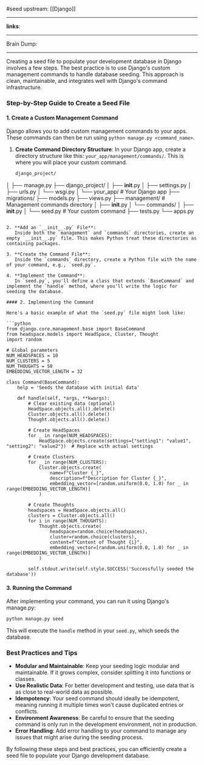 #seed 
upstream: [[Django]]

---

**links**: 

---

Brain Dump: 

--- 



Creating a seed file to populate your development database in Django involves a few steps. The best practice is to use Django's custom management commands to handle database seeding. This approach is clean, maintainable, and integrates well with Django's command infrastructure.

### Step-by-Step Guide to Create a Seed File

#### 1. Create a Custom Management Command
Django allows you to add custom management commands to your apps. These commands can then be run using `python manage.py <command_name>`.

1. **Create Command Directory Structure**:
   In your Django app, create a directory structure like this: `your_app/management/commands/`. This is where you will place your custom command.
   ```bash
   django_project/
│
├── manage.py
├── django_project/
│   ├── __init__.py
│   ├── settings.py
│   ├── urls.py
│   └── wsgi.py
│
└── your_app/              # Your Django app
    ├── migrations/
    ├── models.py
    ├── views.py
    ├── management/       # Management commands directory
    │   ├── __init__.py
    │   └── commands/
    │       ├── __init__.py
    │       └── seed.py   # Your custom command
    ├── tests.py
    └── apps.py

```

2. **Add an `__init__.py` File**:
   Inside both the `management` and `commands` directories, create an empty `__init__.py` file. This makes Python treat these directories as containing packages.

3. **Create the Command File**:
   Inside the `commands` directory, create a Python file with the name of your command, e.g., `seed.py`.

4. **Implement the Command**:
   In `seed.py`, you'll define a class that extends `BaseCommand` and implement the `handle` method, where you'll write the logic for seeding the database.

#### 2. Implementing the Command

Here's a basic example of what the `seed.py` file might look like:

```python
from django.core.management.base import BaseCommand
from headspace.models import HeadSpace, Cluster, Thought
import random

# Global parameters
NUM_HEADSPACES = 10
NUM_CLUSTERS = 5
NUM_THOUGHTS = 50
EMBEDDING_VECTOR_LENGTH = 32

class Command(BaseCommand):
    help = 'Seeds the database with initial data'

    def handle(self, *args, **kwargs):
        # Clear existing data (optional)
        HeadSpace.objects.all().delete()
        Cluster.objects.all().delete()
        Thought.objects.all().delete()

        # Create HeadSpaces
        for _ in range(NUM_HEADSPACES):
            HeadSpace.objects.create(settings={"setting1": "value1", "setting2": "value2"})  # Replace with actual settings

        # Create Clusters
        for _ in range(NUM_CLUSTERS):
            Cluster.objects.create(
                name=f"Cluster {_}",
                description=f"Description for Cluster {_}",
                embedding_vector=[random.uniform(0.0, 1.0) for _ in range(EMBEDDING_VECTOR_LENGTH)]
            )

        # Create Thoughts
        headspaces = HeadSpace.objects.all()
        clusters = Cluster.objects.all()
        for i in range(NUM_THOUGHTS):
            Thought.objects.create(
                headspace=random.choice(headspaces),
                cluster=random.choice(clusters),
                content=f"Content of Thought {i}",
                embedding_vector=[random.uniform(0.0, 1.0) for _ in range(EMBEDDING_VECTOR_LENGTH)]
            )

        self.stdout.write(self.style.SUCCESS('Successfully seeded the database'))

```

#### 3. Running the Command

After implementing your command, you can run it using Django's manage.py:

```bash
python manage.py seed
```

This will execute the `handle` method in your `seed.py`, which seeds the database.

### Best Practices and Tips

- **Modular and Maintainable**: Keep your seeding logic modular and maintainable. If it grows complex, consider splitting it into functions or classes.
- **Use Realistic Data**: For better development and testing, use data that is as close to real-world data as possible.
- **Idempotency**: Your seed command should ideally be idempotent, meaning running it multiple times won't cause duplicated entries or conflicts.
- **Environment Awareness**: Be careful to ensure that the seeding command is only run in the development environment, not in production.
- **Error Handling**: Add error handling to your command to manage any issues that might arise during the seeding process.

By following these steps and best practices, you can efficiently create a seed file to populate your Django development database.